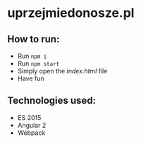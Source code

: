# uprzejmiedonosze.pl

## How to run:
* Run `npm i`
* Run `npm start`
* Simply open the _index.html_ file
* Have fun

## Technologies used:
* ES 2015
* Angular 2
* Webpack